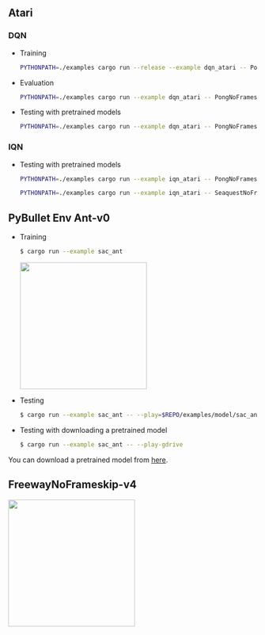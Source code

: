 ## Atari

### DQN

* Training

  ```bash
  PYTHONPATH=./examples cargo run --release --example dqn_atari -- PongNoFrameskip-v4
  ```

* Evaluation

  ```bash
  PYTHONPATH=./examples cargo run --example dqn_atari -- PongNoFrameskip-v4 --play ./examples/model/dqn_PongNoFrameskip-v4
  ```

* Testing with pretrained models

  ```bash
  PYTHONPATH=./examples cargo run --example dqn_atari -- PongNoFrameskip-v4 --play-gdrive
  ```

### IQN

* Testing with pretrained models

  ```bash
  PYTHONPATH=./examples cargo run --example iqn_atari -- PongNoFrameskip-v4 --play-gdrive
  ```

  ```bash
  PYTHONPATH=./examples cargo run --example iqn_atari -- SeaquestNoFrameskip-v4 --play-gdrive
  ```

## PyBullet Env Ant-v0

* Training

  ```bash
  $ cargo run --example sac_ant
  ```

  <img src="https://drive.google.com/uc?id=16TEKfby6twCP6PxYoSlBqzOPEwVk1o4Q" width="256">

* Testing

  ```bash
  $ cargo run --example sac_ant -- --play=$REPO/examples/model/sac_ant
  ```

* Testing with downloading a pretrained model

  ```bash
  $ cargo run --example sac_ant -- --play-gdrive
  ```

You can download a pretrained model from [here](https://drive.google.com/uc?export=download&id=1fdAVJLgFY2v0BDyE-xGt7mxpa8GXa9aX).

## FreewayNoFrameskip-v4

<img src="https://drive.google.com/uc?export=view&id=1KUXN4GpL_lrwNJ4synSH9P1ROT3ljVAD" width="256">
